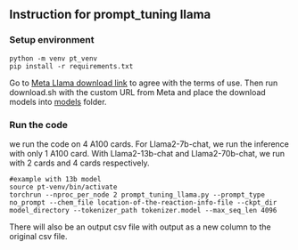 ## Instruction for prompt_tuning llama
### Setup environment
```
python -m venv pt_venv
pip install -r requirements.txt
```
Go to [Meta Llama download link](https://llama.meta.com/llama-downloads/) to agree with the terms of use. Then run download.sh with the custom URL from Meta and place the download models into [models](https://github.com/joker-bruce/LLM_Extraction_Chem/tree/main/models) folder.  

### Run the code
we run the code on 4 A100 cards. For Llama2-7b-chat, we run the inference with only 1 A100 card. With Llama2-13b-chat and Llama2-70b-chat, we run with 2 cards and 4 cards respectively. 
```
#example with 13b model
source pt-venv/bin/activate
torchrun --nproc_per_node 2 prompt_tuning_llama.py --prompt_type no_prompt --chem_file location-of-the-reaction-info-file --ckpt_dir model_directory --tokenizer_path tokenizer.model --max_seq_len 4096
```
There will also be an output csv file with output as a new column to the original csv file.
